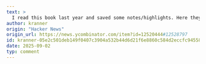 ```yaml
---
text: >
  I read this book last year and saved some notes/highlights. Here they are in case they are useful:<p>The Usual Way:<p>1. Criticise or judge past behaviour.<p>2. Tell yourself to change, instructing with verbal commands repeatedly.<p>3. Try hard. Make yourself do it right.<p>4. Critical judgement about results leading to repetition of process.<p>The Inner Game Way:<p>1. Non-judgmentally observe existing behaviour.<p>2. Ask yourself to change, programming with image and feel.<p>3. Let it happen!<p>4. Calm observation of results leading to continuing observation of process until behaviour is automatic.<p>Highlights:<p>- The secret to winning any game lies in not trying too hard.<p>- … to value the art of relaxed concentration above all skills.<p>- Getting it together … involves: i. learning to program your Self 2 with images rather than instructing yourself with words. ii. learning to ‘trust thyself’ (Self 2) to do what you (Self 1) ask of it. iii. learning to see ‘non-judgementally’, i.e., to see what is happening rather than merely noticing how well or how badly it is happening.<p>- It is the initial act of judgment that provokes the thinking process.<p>- First the mind judges the event, then groups events, then identifies with the combined event, and finally judges itself. As a result … these self-judgments become self-fulfilling prophecies.<p>- Letting go of judgments does not mean ignoring errors. It simply means seeing events as they are and not adding anything to them. Judgment begins when an [event] is labelled ‘bad’ and … a reaction of anger, frustration or discouragement follows. Use descriptive but non-judgmental words to describe the events you see.<p>- The substitution of [positive thinking] for [negative thinking] may appear … to have short-range benefits, but … the honeymoon ends all too soon.<p>- Always look for approval and wanting to avoid disapproval, this subtle ego-mind sees a compliment as a potential criticism. [Its] reasons, “If the pro is pleased with one kind of performance, he will be displeased by the opposite. If he likes me for doing well, he will dislike me for not doing well.” The standard of good and bad [has] been established, and the inevitable result [is] divided concentration and ego-interference.<p>- Ending judgment means you neither add nor subtract from the facts before your eyes. Things appear as they are — undistorted. In this way, the mind becomes more calm.<p>- It is the mistrust of [the doing self by the thinking/worrying self] which causes both the interference called ‘trying too hard’ and that of too much self-instruction.<p>- The more ‘important’ the point, the more [the thinking/worrying self] will try to control the shot, and this is exactly when tightening up occurs. The results are almost always frustrating.<p>- The main job of Self 1, the conscious ego-mind, is to set goals, that is, to communicate to Self 2 what he wants from it and then to let Self 2 do it.<p>- In a tennis-playing society, Self 1 can assume an important role by frequently exposing Self 2 to models of high-caliber tennis.<p>- As Self 1 learns to let go, a growing confidence in the ability of Self 2 emerges.<p>- When one learns how to break a habit, it is a relatively simple matter to learn which ones to break.<p>- We all develop characteristic patterns of acting and thinking, and each such pattern exists because it serves a function. The time for change comes when we realize that the same function could be served in a better way.<p>- There is no need to fight old habits. Start new ones. It is the resisting of an old habit that puts you in that trench. Starting a new pattern is easy when done with childlike disregard for imagined difficulties. You can prove this to yourself by your own experience.<p>- Awareness of what is, without judgment, is relaxing, and is the best precondition for change.<p>- Concentration is not staring hard … or thinking hard about something. Concentration is fascination of mind.<p>- After I developed by practice some small ability to concentrate my mind, I discovered that concentration was not only a means to an end, but something of tremendous value in itself. As a result, instead of using concentration to help my tennis, I now use tennis as a means to further increase concentration.<p>- Simply focus on your breath, absorbing more and more conscious energy into the awareness of the experience of breathing. It may help to allow your hands to open as you inhale and to close as you exhale. Then ask your hands to open and close slightly less. Don’t force your fingers to do this; simply ask them and let them respond. If your mind begins to wander, bring it back gently to your breathing. As your mind stills and settles into a calm state, let yourself be alert to every split second of breathing and experience as fully as you can this state of relative quiet.<p>- There would be no problem with competition if one’s self-image were not at stake.<p>- Obstacles are a very necessary ingredient to this process of self-discovery.<p>- It is only against the big waves that he is required to use all his skill, all his courage and concentration to overcome; only then can he realize the true limits of his capacities.<p>- Normally, we tend to concentrate only when something we consider important is happening, but the player of the Inner Game recognises increasingly that all moments are important ones and worth paying attention to, for each moment can increase his understanding of himself and life.</p></p></p></p></p></p></p></p></p></p></p></p></p></p></p></p></p></p></p></p></p></p></p></p></p></p></p></p></p></p></p></p></p></p></p></p>
author: kranner
origin: "Hacker News"
origin_url: https://news.ycombinator.com/item?id=12520444#12528797
id: kranner-05e2c501deb149f0407c3904a532b44d6d21f6e8860c584d2eccfc945589b140
date: 2025-09-02
typ: comment
---
```

